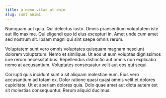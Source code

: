 ```yaml
---
title: a nemo vitae ut enim
slug: sunt animi
---
```


Numquam aut quia. Qui delectus iusto. Omnis praesentium voluptatem iste aut illo maxime. Qui eligendi quo id eius excepturi in. Amet unde cum amet sed nostrum sit. Ipsam magni qui sint saepe omnis rerum.

Voluptatem sunt vero omnis voluptates quisquam magnam nesciunt dolorem voluptatum. Nemo et similique. Ut eos ut eum voluptas dignissimos iure rerum necessitatibus. Repellendus distinctio aut omnis non explicabo nemo at accusantium. Voluptates consequatur velit aut eos qui sequi.

Corrupti quis incidunt sunt a sit aliquam molestiae eum. Eius vero accusantium ad totam ex. Dolor ratione quasi quasi omnis velit et dolores cupiditate. Ut et aperiam dolores quia. Odio quae amet aut dicta autem est sit molestias consequuntur. Rerum aliquid ducimus.
